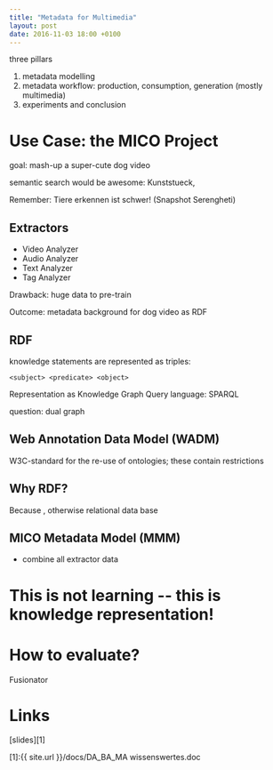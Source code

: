 ```yaml
---
title: "Metadata for Multimedia"
layout: post
date: 2016-11-03 18:00 +0100
---
```


three pillars
1. metadata modelling
2. metadata workflow: production, consumption, generation (mostly multimedia)
3. experiments and conclusion

# Use Case: the MICO Project

goal: mash-up a super-cute dog video

semantic search would be awesome: Kunststueck,

Remember: Tiere erkennen ist schwer! (Snapshot Serengheti)

## Extractors

- Video Analyzer
- Audio Analyzer
- Text Analyzer
- Tag Analyzer

Drawback: huge data to pre-train

Outcome: metadata background for dog video as RDF

## RDF

knowledge statements are represented as triples:

    <subject> <predicate> <object>

Representation as Knowledge Graph
Query language: SPARQL

question: dual graph

## Web Annotation Data Model (WADM)

W3C-standard
for the re-use of ontologies; these contain restrictions

## Why RDF?

Because <reasons>, otherwise relational data base

## MICO Metadata Model (MMM)

- combine all extractor data

# This is not learning -- this is knowledge representation!

# How to evaluate?

Fusionator

# Links

[slides][1]

[1]:{{ site.url }}/docs/DA_BA_MA wissenswertes.doc
